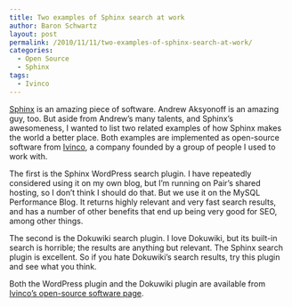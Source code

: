 ```yaml
---
title: Two examples of Sphinx search at work
author: Baron Schwartz
layout: post
permalink: /2010/11/11/two-examples-of-sphinx-search-at-work/
categories:
  - Open Source
  - Sphinx
tags:
  - Ivinco
---
```

[Sphinx][1] is an amazing piece of software. Andrew Aksyonoff is an amazing guy, too. But aside from Andrew&#8217;s many talents, and Sphinx&#8217;s awesomeness, I wanted to list two related examples of how Sphinx makes the world a better place. Both examples are implemented as open-source software from [Ivinco][2], a company founded by a group of people I used to work with.

The first is the Sphinx WordPress search plugin. I have repeatedly considered using it on my own blog, but I&#8217;m running on Pair&#8217;s shared hosting, so I don&#8217;t think I should do that. But we use it on the MySQL Performance Blog. It returns highly relevant and very fast search results, and has a number of other benefits that end up being very good for SEO, among other things.

The second is the Dokuwiki search plugin. I love Dokuwiki, but its built-in search is horrible; the results are anything but relevant. The Sphinx search plugin is excellent. So if you hate Dokuwiki&#8217;s search results, try this plugin and see what you think.

Both the WordPress plugin and the Dokuwiki plugin are available from [Ivinco&#8217;s open-source software page][3].

 [1]: http://sphinxsearch.com/
 [2]: http://www.ivinco.com/
 [3]: http://www.ivinco.com/software/